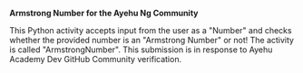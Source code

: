 **Armstrong Number for the Ayehu Ng Community**

This Python activity accepts input from the user as a "Number" and checks whether the provided number is an "Armstrong Number" or not! The activity is called "ArmstrongNumber".
This submission is in response to Ayehu Academy Dev GitHub Community verification.
